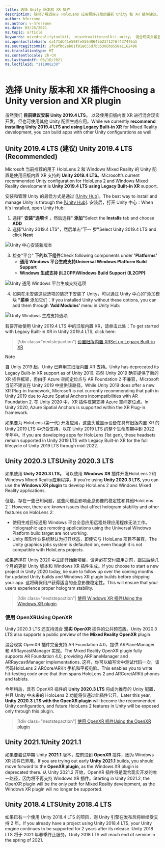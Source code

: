```yaml
---
title: 选择 Unity 版本和 XR 插件
description: 随时了解适用于 HoloLens 应用程序开发的最新 Unity 和 XR 插件建议。
author: hferrone
ms.author: v-hferrone
ms.date: 03/26/2021
ms.topic: article
keywords: mixedrealitytoolkit， mixedrealitytoolkit-unity， 混合现实头戴显示设备， Windows 混合现实头戴显示设备， 虚拟现实头戴显示设备， unity
ms.openlocfilehash: da171db41e508fe556d8645b23f12f6f437446a1
ms.sourcegitcommit: 2f69fb62eb81f91e655d7b55306b0550a1162496
ms.translationtype: MT
ms.contentlocale: zh-CN
ms.lasthandoff: 06/10/2021
ms.locfileid: "111908230"
---
```

# <a name="choosing-a-unity-version-and-xr-plugin"></a><span data-ttu-id="0899d-104">选择 Unity 版本和 XR 插件</span><span class="sxs-lookup"><span data-stu-id="0899d-104">Choosing a Unity version and XR plugin</span></span>

<span data-ttu-id="0899d-105">虽然我们 **目前建议安装 Unity 2019.4 LTS，** 以及使用旧版内置 XR 进行混合现实开发，但也可使用其他 Unity 配置生成应用。</span><span class="sxs-lookup"><span data-stu-id="0899d-105">While we currently **recommend installing Unity 2019.4 LTS and using Legacy Built-in XR** for Mixed Reality development, you can build apps with other Unity configurations as well.</span></span>

## <a name="unity-20194-lts-recommended"></a><span data-ttu-id="0899d-106">Unity 2019.4 LTS (建议) </span><span class="sxs-lookup"><span data-stu-id="0899d-106">Unity 2019.4 LTS (Recommended)</span></span>

<span data-ttu-id="0899d-107">Microsoft 当前推荐的用于 HoloLens 2 和 Windows Mixed Reality 的 Unity 配置是使用旧版内置 XR 支持的 **Unity 2019.4 LTS。**</span><span class="sxs-lookup"><span data-stu-id="0899d-107">Microsoft’s current recommended Unity configuration for HoloLens 2 and Windows Mixed Reality development is **Unity 2019.4 LTS using Legacy Built-in XR** support.</span></span>

<span data-ttu-id="0899d-108">安装和管理 Unity 的最佳方式是通过 <a href="https://unity3d.com/get-unity/download" target="_blank">[Unity Hub]</a>。</span><span class="sxs-lookup"><span data-stu-id="0899d-108">The best way to install and manage Unity is through the <a href="https://unity3d.com/get-unity/download" target="_blank">[Unity Hub]</a>.</span></span> <span data-ttu-id="0899d-109">安装后，打开 Unity 中心：</span><span class="sxs-lookup"><span data-stu-id="0899d-109">When it's installed, open Unity Hub:</span></span>

1. <span data-ttu-id="0899d-110">选择" **安装"选项卡** ，然后选择" **添加"**</span><span class="sxs-lookup"><span data-stu-id="0899d-110">Select the **Installs** tab and choose **ADD**</span></span>
2. <span data-ttu-id="0899d-111">选择"Unity 2019.4 LTS"，然后单击"下一 **步"**</span><span class="sxs-lookup"><span data-stu-id="0899d-111">Select Unity 2019.4 LTS and click **Next**</span></span>

![Unity 中心安装新版本](images/unity-hub-img-01.png)

3. <span data-ttu-id="0899d-113">检查"平台" **下的以下组件**</span><span class="sxs-lookup"><span data-stu-id="0899d-113">Check following components under **'Platforms'**</span></span>
    * <span data-ttu-id="0899d-114">**通用 Windows 平台生成支持**</span><span class="sxs-lookup"><span data-stu-id="0899d-114">**Universal Windows Platform Build Support**</span></span> 
    * <span data-ttu-id="0899d-115">**Windows 生成支持 (IL2CPP)**</span><span class="sxs-lookup"><span data-stu-id="0899d-115">**Windows Build Support (IL2CPP)**</span></span>

![Unity 通用 Windows 平台生成支持选项](../images/Unity_Install_Option_UWP.png)

4. <span data-ttu-id="0899d-117">如果在未安装这些选项的情况下安装了 Unity，可以通过 Unity 中心的"添加模块 **"菜单** 添加它们：</span><span class="sxs-lookup"><span data-stu-id="0899d-117">If you installed Unity without these options, you can add them through **'Add Modules'** menu in Unity Hub:</span></span>

![Unity Windows 生成支持选项](../images/Unity_Install_Option_UWP2.png)

<span data-ttu-id="0899d-119">若要开始使用 Unity 2019.4 LTS 中的旧版内置 XR，请单击此处：</span><span class="sxs-lookup"><span data-stu-id="0899d-119">To get started with Legacy Built-in XR in Unity 2019.4 LTS, click here:</span></span>

> [!div class="nextstepaction"]
> [<span data-ttu-id="0899d-120">设置旧版内置 XR</span><span class="sxs-lookup"><span data-stu-id="0899d-120">Set up Legacy Built-in XR</span></span>](legacy-xr-support.md)

> [!NOTE]
> <span data-ttu-id="0899d-121">自 Unity 2019 起，Unity 已弃用其旧版内置 XR 支持。</span><span class="sxs-lookup"><span data-stu-id="0899d-121">Unity has deprecated its Legacy Built-in XR support as of Unity 2019.</span></span>  <span data-ttu-id="0899d-122">虽然 Unity 2019 确实提供了新的 XR 插件框架，但由于 Azure 空间定位点与 AR Foundation 2 不兼容，Microsoft 当前不建议在 Unity 2019 中提供该路径。</span><span class="sxs-lookup"><span data-stu-id="0899d-122">While Unity 2019 does offer a new XR Plug-in framework, Microsoft is not currently recommending that path in Unity 2019 due to Azure Spatial Anchors incompatibilities with AR Foundation 2.</span></span>  <span data-ttu-id="0899d-123">在 Unity 2020 中，XR 插件框架支持 Azure 空间定位点。</span><span class="sxs-lookup"><span data-stu-id="0899d-123">In Unity 2020, Azure Spatial Anchors is supported within the XR Plug-in framework.</span></span>

<span data-ttu-id="0899d-124">如果要为 HoloLens (第一代) 开发应用，这些头戴显示设备在具有旧版内置 XR 的 Unity 2019 LTS 中仍受支持，以在 Unity 2019 LTS 的整个生命周期中到 2022 年年中。</span><span class="sxs-lookup"><span data-stu-id="0899d-124">If you are developing apps for HoloLens (1st gen), these headsets remain supported in Unity 2019 LTS with Legacy Built-in XR for the full lifecycle of Unity 2019 LTS through mid-2022.</span></span>

## <a name="unity-20203-lts"></a><span data-ttu-id="0899d-125">Unity 2020.3 LTS</span><span class="sxs-lookup"><span data-stu-id="0899d-125">Unity 2020.3 LTS</span></span> 

<span data-ttu-id="0899d-126">如果使用 **Unity 2020.3 LTS，** 可以使用 **Windows XR** 插件开发HoloLens 2和Windows Mixed Reality应用程序。</span><span class="sxs-lookup"><span data-stu-id="0899d-126">If you’re using **Unity 2020.3 LTS**, you can use the **Windows XR plugin** to develop HoloLens 2 and Windows Mixed Reality applications.</span></span>

<span data-ttu-id="0899d-127">但是，存在一些已知问题，这些问题会影响全息影像的稳定性和其他HoloLens 2：</span><span class="sxs-lookup"><span data-stu-id="0899d-127">However, there are known issues that affect hologram stability and other features on HoloLens 2:</span></span> 

* <span data-ttu-id="0899d-128">使用生成目标通用 Windows 平台全息应用远程处理应用程序无法工作。</span><span class="sxs-lookup"><span data-stu-id="0899d-128">Holographic app remoting applications using the Universal Windows Platform build target are not working.</span></span>
* <span data-ttu-id="0899d-129">Unity 图形作业系统默认为打开状态，即使它与 HoloLens 项目不兼容。</span><span class="sxs-lookup"><span data-stu-id="0899d-129">The Unity graphics jobs system is defaulted on, even though it is not compatible with HoloLens projects.</span></span>

<span data-ttu-id="0899d-130">如果选择在 Unity 2020 中立即开始新项目，请务必在交付应用之前，跟进后续几个月的更新 Unity 版本和 Windows XR 插件生成。</span><span class="sxs-lookup"><span data-stu-id="0899d-130">If you choose to start a new project in Unity 2020 today, be sure to follow up over the coming months for updated Unity builds and Windows XR plugin builds before shipping your app.</span></span>  <span data-ttu-id="0899d-131">这将确保用户获得适当的全息影像稳定性。</span><span class="sxs-lookup"><span data-stu-id="0899d-131">This will ensure that your users experience proper hologram stability.</span></span>

> [!div class="nextstepaction"]
> [<span data-ttu-id="0899d-132">使用 Windows XR 插件</span><span class="sxs-lookup"><span data-stu-id="0899d-132">Using the Windows XR plugin</span></span>](windows-xr-plugin.md)

### <a name="using-openxr"></a><span data-ttu-id="0899d-133">使用 OpenXR</span><span class="sxs-lookup"><span data-stu-id="0899d-133">Using OpenXR</span></span>

<span data-ttu-id="0899d-134">Unity 2020.3 LTS 还支持混合 **现实 OpenXR** 插件的公共预览版。</span><span class="sxs-lookup"><span data-stu-id="0899d-134">Unity 2020.3 LTS also supports a public preview of the **Mixed Reality OpenXR** plugin.</span></span>

<span data-ttu-id="0899d-135">混合现实 OpenXR 插件完全支持 AR Foundation 4.0，提供 ARPlaneManager 和 ARRaycastManager 实现。</span><span class="sxs-lookup"><span data-stu-id="0899d-135">The Mixed Reality OpenXR plugin fully supports AR Foundation 4.0, providing ARPlaneManager and ARRaycastManager implementations.</span></span> <span data-ttu-id="0899d-136">这样，你可以编写命中测试代码一次，该代码HoloLens 2 ARCore/ARKit 手机和平板电脑。</span><span class="sxs-lookup"><span data-stu-id="0899d-136">This enables you to write hit-testing code once that then spans HoloLens 2 and ARCore/ARKit phones and tablets.</span></span> 

<span data-ttu-id="0899d-137">今年稍后，具有 OpenXR 插件的 **Unity 2020.3 LTS** 将成为推荐的 Unity 配置，并且 Unity 中未来的 HoloLens 2 功能将仅通过此插件公开。</span><span class="sxs-lookup"><span data-stu-id="0899d-137">Later this year, **Unity 2020.3 LTS with the OpenXR plugin** will become the recommended Unity configuration, and future HoloLens 2 features in Unity will be exposed only through this plugin.</span></span>

> [!div class="nextstepaction"]
> [<span data-ttu-id="0899d-138">使用 OpenXR 插件</span><span class="sxs-lookup"><span data-stu-id="0899d-138">Using the OpenXR plugin</span></span>](openxr-getting-started.md)

## <a name="unity-20211"></a><span data-ttu-id="0899d-139">Unity 2021.1</span><span class="sxs-lookup"><span data-stu-id="0899d-139">Unity 2021.1</span></span>

<span data-ttu-id="0899d-140">如果要尝试早期 Unity **2021.1** 版本，应前进到 **OpenXR** 插件，因为 Windows XR 插件已弃用。</span><span class="sxs-lookup"><span data-stu-id="0899d-140">If you are trying out early **Unity 2021.1** builds, you should move forward to the **OpenXR plugin**, as the Windows XR plugin is deprecated there.</span></span>  <span data-ttu-id="0899d-141">从 Unity 2021.2 开始，OpenXR 插件将是混合现实开发的唯一路径，因为将不再支持 Windows XR 插件。</span><span class="sxs-lookup"><span data-stu-id="0899d-141">Starting in Unity 2021.2, the OpenXR plugin will be the only path for Mixed Reality development, as the Windows XR plugin will no longer be supported.</span></span>

## <a name="unity-20184-lts"></a><span data-ttu-id="0899d-142">Unity 2018.4 LTS</span><span class="sxs-lookup"><span data-stu-id="0899d-142">Unity 2018.4 LTS</span></span>

<span data-ttu-id="0899d-143">如果已有一个使用 Unity 2018.4 LTS 的项目，则 Unity 引擎在发布后将继续受支持 2 年。</span><span class="sxs-lookup"><span data-stu-id="0899d-143">If you already have a project using Unity 2018.4 LTS, your Unity engine continues to be supported for 2 years after its release.</span></span>  <span data-ttu-id="0899d-144">Unity 2018 LTS 将于 2021 年春季终止服务。</span><span class="sxs-lookup"><span data-stu-id="0899d-144">Unity 2018 LTS will reach end of service in the spring of 2021.</span></span>